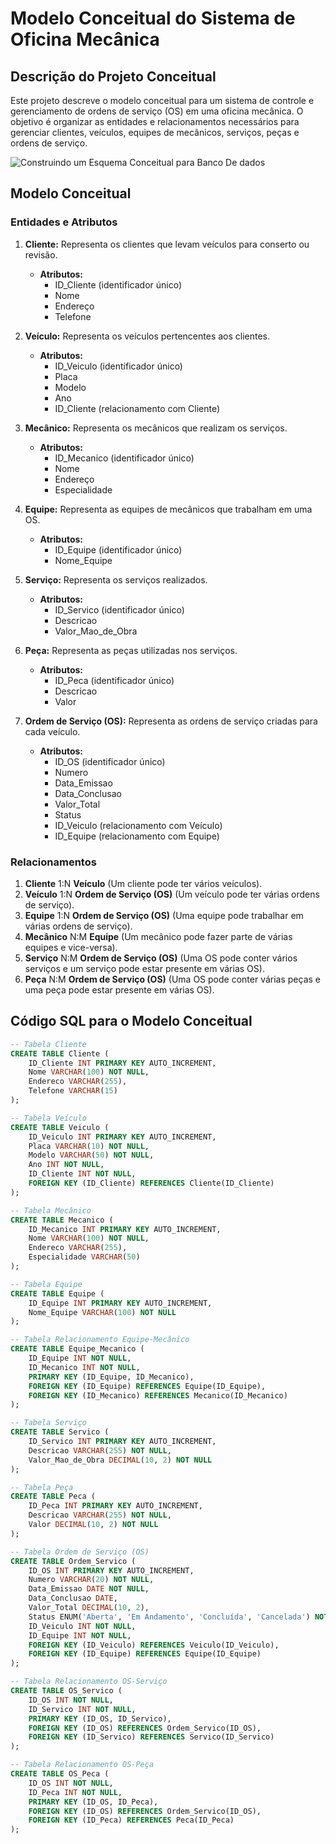 # Modelo Conceitual do Sistema de Oficina Mecânica

## Descrição do Projeto Conceitual
Este projeto descreve o modelo conceitual para um sistema de controle e gerenciamento de ordens de serviço (OS) em uma oficina mecânica. O objetivo é organizar as entidades e relacionamentos necessários para gerenciar clientes, veículos, equipes de mecânicos, serviços, peças e ordens de serviço.

![Construindo um Esquema Conceitual para Banco De dados](https://github.com/user-attachments/assets/70248d60-7b0a-40fa-8395-935c522e2181)


## Modelo Conceitual

### Entidades e Atributos

1. **Cliente:** Representa os clientes que levam veículos para conserto ou revisão.
   - **Atributos:**
     - ID_Cliente (identificador único)
     - Nome
     - Endereço
     - Telefone

2. **Veículo:** Representa os veículos pertencentes aos clientes.
   - **Atributos:**
     - ID_Veiculo (identificador único)
     - Placa
     - Modelo
     - Ano
     - ID_Cliente (relacionamento com Cliente)

3. **Mecânico:** Representa os mecânicos que realizam os serviços.
   - **Atributos:**
     - ID_Mecanico (identificador único)
     - Nome
     - Endereço
     - Especialidade

4. **Equipe:** Representa as equipes de mecânicos que trabalham em uma OS.
   - **Atributos:**
     - ID_Equipe (identificador único)
     - Nome_Equipe

5. **Serviço:** Representa os serviços realizados.
   - **Atributos:**
     - ID_Servico (identificador único)
     - Descricao
     - Valor_Mao_de_Obra

6. **Peça:** Representa as peças utilizadas nos serviços.
   - **Atributos:**
     - ID_Peca (identificador único)
     - Descricao
     - Valor

7. **Ordem de Serviço (OS):** Representa as ordens de serviço criadas para cada veículo.
   - **Atributos:**
     - ID_OS (identificador único)
     - Numero
     - Data_Emissao
     - Data_Conclusao
     - Valor_Total
     - Status
     - ID_Veiculo (relacionamento com Veículo)
     - ID_Equipe (relacionamento com Equipe)

### Relacionamentos

1. **Cliente** 1:N **Veículo** (Um cliente pode ter vários veículos).
2. **Veículo** 1:N **Ordem de Serviço (OS)** (Um veículo pode ter várias ordens de serviço).
3. **Equipe** 1:N **Ordem de Serviço (OS)** (Uma equipe pode trabalhar em várias ordens de serviço).
4. **Mecânico** N:M **Equipe** (Um mecânico pode fazer parte de várias equipes e vice-versa).
5. **Serviço** N:M **Ordem de Serviço (OS)** (Uma OS pode conter vários serviços e um serviço pode estar presente em várias OS).
6. **Peça** N:M **Ordem de Serviço (OS)** (Uma OS pode conter várias peças e uma peça pode estar presente em várias OS).

## Código SQL para o Modelo Conceitual
```sql
-- Tabela Cliente
CREATE TABLE Cliente (
    ID_Cliente INT PRIMARY KEY AUTO_INCREMENT,
    Nome VARCHAR(100) NOT NULL,
    Endereco VARCHAR(255),
    Telefone VARCHAR(15)
);

-- Tabela Veículo
CREATE TABLE Veiculo (
    ID_Veiculo INT PRIMARY KEY AUTO_INCREMENT,
    Placa VARCHAR(10) NOT NULL,
    Modelo VARCHAR(50) NOT NULL,
    Ano INT NOT NULL,
    ID_Cliente INT NOT NULL,
    FOREIGN KEY (ID_Cliente) REFERENCES Cliente(ID_Cliente)
);

-- Tabela Mecânico
CREATE TABLE Mecanico (
    ID_Mecanico INT PRIMARY KEY AUTO_INCREMENT,
    Nome VARCHAR(100) NOT NULL,
    Endereco VARCHAR(255),
    Especialidade VARCHAR(50)
);

-- Tabela Equipe
CREATE TABLE Equipe (
    ID_Equipe INT PRIMARY KEY AUTO_INCREMENT,
    Nome_Equipe VARCHAR(100) NOT NULL
);

-- Tabela Relacionamento Equipe-Mecânico
CREATE TABLE Equipe_Mecanico (
    ID_Equipe INT NOT NULL,
    ID_Mecanico INT NOT NULL,
    PRIMARY KEY (ID_Equipe, ID_Mecanico),
    FOREIGN KEY (ID_Equipe) REFERENCES Equipe(ID_Equipe),
    FOREIGN KEY (ID_Mecanico) REFERENCES Mecanico(ID_Mecanico)
);

-- Tabela Serviço
CREATE TABLE Servico (
    ID_Servico INT PRIMARY KEY AUTO_INCREMENT,
    Descricao VARCHAR(255) NOT NULL,
    Valor_Mao_de_Obra DECIMAL(10, 2) NOT NULL
);

-- Tabela Peça
CREATE TABLE Peca (
    ID_Peca INT PRIMARY KEY AUTO_INCREMENT,
    Descricao VARCHAR(255) NOT NULL,
    Valor DECIMAL(10, 2) NOT NULL
);

-- Tabela Ordem de Serviço (OS)
CREATE TABLE Ordem_Servico (
    ID_OS INT PRIMARY KEY AUTO_INCREMENT,
    Numero VARCHAR(20) NOT NULL,
    Data_Emissao DATE NOT NULL,
    Data_Conclusao DATE,
    Valor_Total DECIMAL(10, 2),
    Status ENUM('Aberta', 'Em Andamento', 'Concluída', 'Cancelada') NOT NULL,
    ID_Veiculo INT NOT NULL,
    ID_Equipe INT NOT NULL,
    FOREIGN KEY (ID_Veiculo) REFERENCES Veiculo(ID_Veiculo),
    FOREIGN KEY (ID_Equipe) REFERENCES Equipe(ID_Equipe)
);

-- Tabela Relacionamento OS-Serviço
CREATE TABLE OS_Servico (
    ID_OS INT NOT NULL,
    ID_Servico INT NOT NULL,
    PRIMARY KEY (ID_OS, ID_Servico),
    FOREIGN KEY (ID_OS) REFERENCES Ordem_Servico(ID_OS),
    FOREIGN KEY (ID_Servico) REFERENCES Servico(ID_Servico)
);

-- Tabela Relacionamento OS-Peça
CREATE TABLE OS_Peca (
    ID_OS INT NOT NULL,
    ID_Peca INT NOT NULL,
    PRIMARY KEY (ID_OS, ID_Peca),
    FOREIGN KEY (ID_OS) REFERENCES Ordem_Servico(ID_OS),
    FOREIGN KEY (ID_Peca) REFERENCES Peca(ID_Peca)
);
```
